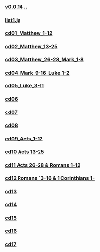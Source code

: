 
### [v0.0.14](https://github.com/littleflute/bible/edit/master/ABibleExperience/NewTestament/readme.md) [..](..)
### [list1.js](list1.js)
### [cd01_Matthew_1-12](cd01)
### [cd02_Matthew_13-25](cd02)
### [cd03_Matthew_26-28_Mark_1-8](cd03)
### [cd04_Mark_9-16_Luke_1-2](cd04)
### [cd05_Luke_3-11](cd05)
### [cd06](cd06)
### [cd07](cd07)
### [cd08](cd08)
### [cd09_Acts_1-12](cd09)
### [cd10 Acts 13-25](cd10)
### [cd11 Acts 26-28 & Romans 1-12 ](cd11)
### [cd12 Romans 13-16 & 1 Corinthians 1-](cd12)
### [cd13](cd13)
### [cd14](cd14)
### [cd15](cd15)
### [cd16](cd16)
### [cd17](cd17)
